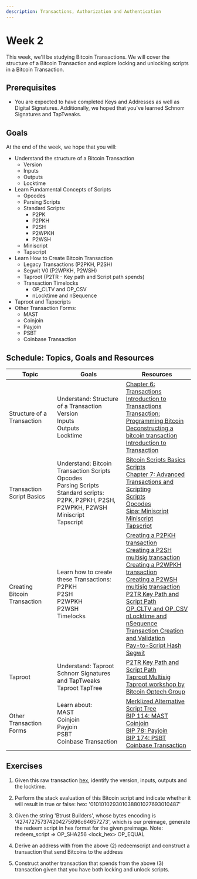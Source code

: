 ```yaml
---
description: Transactions, Authorization and Authentication
---
```


# Week 2

This week, we'll be studying Bitcoin Transactions. We will cover the structure of a Bitcoin Transaction and explore locking and unlocking scripts in a Bitcoin Transaction.

## Prerequisites

* You are expected to have completed Keys and Addresses as well as Digital Signatures. Additionally, we hoped that you've learned Schnorr Signatures and TapTweaks. 

## Goals

At the end of the week, we hope that you will:

* Understand the structure of a Bitcoin Transaction
    * Version
    * Inputs
    * Outputs
    * Locktime
* Learn Fundamental Concepts of Scripts
    * Opcodes
    * Parsing Scripts
    * Standard Scripts:
        * P2PK
        * P2PKH
        * P2SH
        * P2WPKH
        * P2WSH
    * Miniscript
    * Tapscript
* Learn How to Create Bitcoin Transaction
    * Legacy Transactions (P2PKH, P2SH)
    * Segwit V0 (P2WPKH, P2WSH)
    * Taproot (P2TR - Key path and Script path spends)
    * Transaction Timelocks
        * OP_CLTV and OP_CSV
        * nLocktime and nSequence
* Taproot and Tapscripts
* Other Transaction Forms:
    * MAST
    * Coinjoin
    * Payjoin
    * PSBT
    * Coinbase Transaction
    
## Schedule: Topics, Goals and Resources

| Topic     | Goals                   | Resources                                                            |
|-----------|-------------------------|----------------------------------------------------------------------|
| Structure of a Transaction  | Understand: Structure of a Transaction <br/> Version <br/> Inputs <br/> Outputs <br/> Locktime  | [Chapter 6: Transactions](https://github.com/bitcoinbook/bitcoinbook/blob/develop/ch06.asciidoc) <br/> [Introduction to Transactions](https://developer.bitcoin.org/devguide/transactions.html#introduction)<br/> [Transaction: Programming Bitcoin](https://github.com/jimmysong/programmingbitcoin/blob/master/ch05.asciidoc#transactions) <br/> [Deconstructing a bitcoin transaction](https://dev.to/thunderbiscuit/deconstructing-a-bitcoin-transaction-4l2n) <br/> [Introduction to Transaction](https://www.youtube.com/watch?v=Shd9nXe1X-0)  |
| Transaction Script Basics | Understand: Bitcoin Transaction Scripts <br/> Opcodes <br/>Parsing Scripts <br/> Standard scripts: P2PK, P2PKH, P2SH, P2WPKH, P2WSH <br/> Miniscript <br/> Tapscript |[Bitcoin Scripts Basics](https://github.com/chaincodelabs/bitcoin-tx-tutorial/blob/main/appendix/bitcoin-script.ipynb) <br/> [Scripts](https://github.com/jimmysong/programmingbitcoin/blob/master/ch06.asciidoc#script) <br/> [Chapter 7: Advanced Transactions and Scripting](https://github.com/bitcoinbook/bitcoinbook/blob/develop/ch07.asciidoc) <br/> [Scripts](https://learnmeabitcoin.com/technical/script) <br/> [Opcodes](https://btcinformation.org/en/developer-reference#transactions) <br/> [Sipa: Miniscript](https://bitcoin.sipa.be/miniscript/) <br/> [Miniscript](https://bitcoinops.org/en/topics/miniscript/) <br/> [Tapscript](https://bitcoinops.org/en/topics/tapscript/)  |
| Creating Bitcoin Transaction | Learn how to create these Transactions: <br/> P2PKH <br/> P2SH <br/> P2WPKH <br/> P2WSH <br/> Timelocks  | [Creating a P2PKH transaction](https://github.com/chaincodelabs/bitcoin-tx-tutorial/blob/main/chapter1-legacy/p2pkh.ipynb) <br/> [Creating a P2SH multisig transaction](https://github.com/chaincodelabs/bitcoin-tx-tutorial/blob/main/chapter1-legacy/p2sh-multisig.ipynb) <br/> [Creating a P2WPKH transaction](https://github.com/chaincodelabs/bitcoin-tx-tutorial/blob/main/chapter2-segwitv0/p2wpkh.ipynb) <br/> [Creating a P2WSH multisig transaction](https://github.com/chaincodelabs/bitcoin-tx-tutorial/blob/main/chapter2-segwitv0/p2wsh-2-of-2-multisig.ipynb) <br/> [P2TR Key Path and Script Path](https://github.com/chaincodelabs/bitcoin-tx-tutorial/blob/main/chapter3-taproot/p2tr-key-and-script-path.ipynb) <br/> [OP_CLTV and OP_CSV](https://github.com/chaincodelabs/bitcoin-tx-tutorial/blob/main/chapter5-timelocks/script-level-timelocks.ipynb) <br/> [nLocktime and nSequence](https://github.com/chaincodelabs/bitcoin-tx-tutorial/blob/main/chapter5-timelocks/transaction-level-timelocks.ipynb) <br/> [Transaction Creation and Validation](https://github.com/jimmysong/programmingbitcoin/blob/master/ch07.asciidoc) <br/> [Pay-to-Script Hash](https://github.com/jimmysong/programmingbitcoin/blob/master/ch08.asciidoc) <br/> [Segwit](https://github.com/jimmysong/programmingbitcoin/blob/master/ch13.asciidoc) |
| Taproot  | Understand: Taproot <br/> Schnorr Signatures and TapTweaks <br/> Taproot TapTree | [P2TR Key Path and Script Path](https://github.com/chaincodelabs/bitcoin-tx-tutorial/blob/main/chapter3-taproot/p2tr-key-and-script-path.ipynb) <br/> [Taproot Multisig](https://youtu.be/Uo3uzofPlX0) <br/> [Taproot workshop by Bitcoin Optech Group ]( https://bitcoinops.org/en/schorr-taproot-workshop/ )   |
| Other Transaction Forms | Learn about: <br/> MAST <br/> Coinjoin <br/> Payjoin <br/> PSBT <br/> Coinbase Transaction | [Merklized Alternative Script Tree](https://bitcoinops.org/en/topics/mast) <br/> [BIP 114: MAST](https://github.com/bitcoin/bips/blob/master/bip-0114.mediawiki) <br/> [Coinjoin](https://lists.linuxfoundation.org/pipermail/bitcoin-dev/2014-January/004191.html) <br/> [BIP 78: Payjoin](https://github.com/bitcoin/bips/blob/master/bip-0078.mediawiki) <br/> [BIP 174: PSBT](https://github.com/bitcoin/bips/blob/master/bip-0174.mediawiki) <br/> [Coinbase Transaction](https://learnmeabitcoin.com/technical/coinbase-transaction)  |



## Exercises
1. Given this raw transaction [hex](https://mempool.space/api/tx/6d9da35544e87a88279c5bfc66e08a873f3d456b4d6112620e2c41555863f920/hex), identify the version, inputs, outputs and the locktime.
2. Perform the stack evaluation of this Bitcoin script and indicate whether it will result in true or false:  hex: '010101029301038801027693010487'
3. Given the string 'Btrust Builders', whose bytes encoding is '427472757374204275696c64657273', which is our preimage, generate the redeem script in hex format for the given preimage. Note: redeem_script => OP_SHA256 <lock_hex> OP_EQUAL

4. Derive an address with from the above (2) redeemscript and construct a transaction that send Bitcoins to the address

5. Construct another transaction that spends from the above (3) transaction given that you have both locking and unlock scripts.
